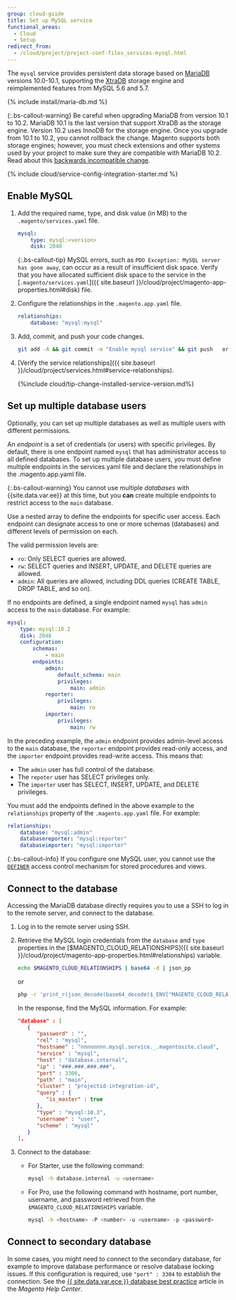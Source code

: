```yaml
---
group: cloud-guide
title: Set up MySQL service
functional_areas:
  - Cloud
  - Setup
redirect_from:
  - /cloud/project/project-conf-files_services-mysql.html  
---
```


The `mysql` service provides persistent data storage based on [MariaDB](https://mariadb.com/) versions 10.0-10.1, supporting the [XtraDB](https://www.percona.com/software/mysql-database/percona-server/xtradb) storage engine and reimplemented features from MySQL 5.6 and 5.7.

{% include install/maria-db.md %}

{:.bs-callout-warning}
Be careful when upgrading MariaDB from version 10.1 to 10.2.
MariaDB 10.1 is the last version that support XtraDB as the storage engine. Version 10.2 uses InnoDB for the storage engine. Once you upgrade from 10.1 to 10.2, you cannot rollback the change. Magento supports both storage engines; however, you must check extensions and other systems used by your project to make sure they are compatible with MariaDB 10.2. Read about this [backwards incompatible change](https://mariadb.com/kb/en/upgrading-from-mariadb-101-to-mariadb-102/#incompatible-changes-between-101-and-102).

{% include cloud/service-config-integration-starter.md %}

## Enable MySQL

1. Add the required name, type, and disk value (in MB) to the `.magento/services.yaml` file.

   ```yaml
   mysql:
       type: mysql:<version>
       disk: 2048
   ```

   {:.bs-callout-tip}
   MySQL errors, such as `PDO Exception: MySQL server has gone away`, can occur as a result of insufficient disk space. Verify that you have allocated sufficient disk space to the service in the [`.magento/services.yaml`]({{ site.baseurl }}/cloud/project/magento-app-properties.html#disk) file.

1. Configure the relationships in the `.magento.app.yaml` file.

   ```yaml
   relationships:
       database: "mysql:mysql"
   ```

1. Add, commit, and push your code changes.

   ```bash
   git add -A && git commit -m "Enable mysql service" && git push   origin <branch-name>
   ```

1. [Verify the service relationships]({{ site.baseurl }}/cloud/project/services.html#service-relationships).

   {%include cloud/tip-change-installed-service-version.md%}

## Set up multiple database users

Optionally, you can set up multiple databases as well as multiple users with different permissions.

An _endpoint_ is a set of credentials (or users) with specific privileges. By default, there is one endpoint named `mysql` that has administrator access to all defined databases. To set up multiple database users, you must define multiple endpoints in the services.yaml file and declare the relationships in the .magento.app.yaml file.

{:.bs-callout-warning}
You cannot use multiple _databases_ with {{site.data.var.ee}} at this time, but you **can** create multiple endpoints to restrict access to the `main` database.

Use a nested array to define the endpoints for specific user access. Each endpoint can designate access to one or more schemas (databases) and different levels of permission on each.

The valid permission levels are:

-  `ro`: Only SELECT queries are allowed.
-  `rw`: SELECT queries and INSERT, UPDATE, and DELETE queries are allowed.
-  `admin`: All queries are allowed, including DDL queries (CREATE TABLE, DROP TABLE, and so on).

If no endpoints are defined, a single endpoint named `mysql` has `admin` access to the `main` database. For example:

```yaml
mysql:
    type: mysql:10.2
    disk: 2048
    configuration:
        schemas:
            - main
        endpoints:
            admin:
                default_schema: main
                privileges:
                    main: admin
            reporter:
                privileges:
                    main: ro
            importer:
                privileges:
                    main: rw
```

In the preceding example, the `admin` endpoint provides admin-level access to the `main` database, the `reporter` endpoint provides read-only access, and the `importer` endpoint provides read-write access. This means that:

-  The `admin` user has full control of the database.
-  The `repoter` user has SELECT privileges only.
-  The `importer` user has SELECT, INSERT, UPDATE, and DELETE privileges.

You must add the endpoints defined in the above example to the `relationships` property of the `.magento.app.yaml` file. For example:

```yaml
relationships:
    database: "mysql:admin"
    databasereporter: "mysql:reporter"
    databaseimporter: "mysql:importer"
```

{:.bs-callout-info}
If you configure one MySQL user, you cannot use the [`DEFINER`](http://dev.mysql.com/doc/refman/5.6/en/show-grants.html) access control mechanism for stored procedures and views.

## Connect to the database

Accessing the MariaDB database directly requires you to use a SSH to log in to the remote server, and connect to the database.

1. Log in to the remote server using SSH.

1. Retrieve the MySQL login credentials from the `database` and `type` properties in the [$MAGENTO_CLOUD_RELATIONSHIPS]({{ site.baseurl }}/cloud/project/magento-app-properties.html#relationships) variable.

   ```bash
   echo $MAGENTO_CLOUD_RELATIONSHIPS | base64 -d | json_pp
   ```

   or

   ```bash
   php -r 'print_r(json_decode(base64_decode($_ENV["MAGENTO_CLOUD_RELATIONSHIPS"])));'
   ```

   In the response, find the MySQL information. For example:

   ```json
   "database" : [
      {
         "password" : "",
         "rel" : "mysql",
         "hostname" : "nnnnnnnn.mysql.service._.magentosite.cloud",
         "service" : "mysql",
         "host" : "database.internal",
         "ip" : "###.###.###.###",
         "port" : 3306,
         "path" : "main",
         "cluster" : "projectid-integration-id",
         "query" : {
            "is_master" : true
         },
         "type" : "mysql:10.3",
         "username" : "user",
         "scheme" : "mysql"
      }
   ],
   ```

1. Connect to the database:

   -  For Starter, use the following command:

      ```bash
      mysql -h database.internal -u <username>
      ```

   -  For Pro, use the following command with hostname, port number, username, and password retrieved from the `$MAGENTO_CLOUD_RELATIONSHIPS` variable.

      ```bash
      mysql -h <hostname> -P <number> -u <username> -p <password>
      ```

## Connect to secondary database

In some cases, you might need to connect to the secondary database, for example to improve database performance or resolve database locking issues. If this configuration is required, use `"port" : 3304` to establish the connection. See the [{{ site.data.var.ece }} database best practice](https://support.magento.com/hc/en-us/articles/360049045351) article in the _Magento Help Center_.
